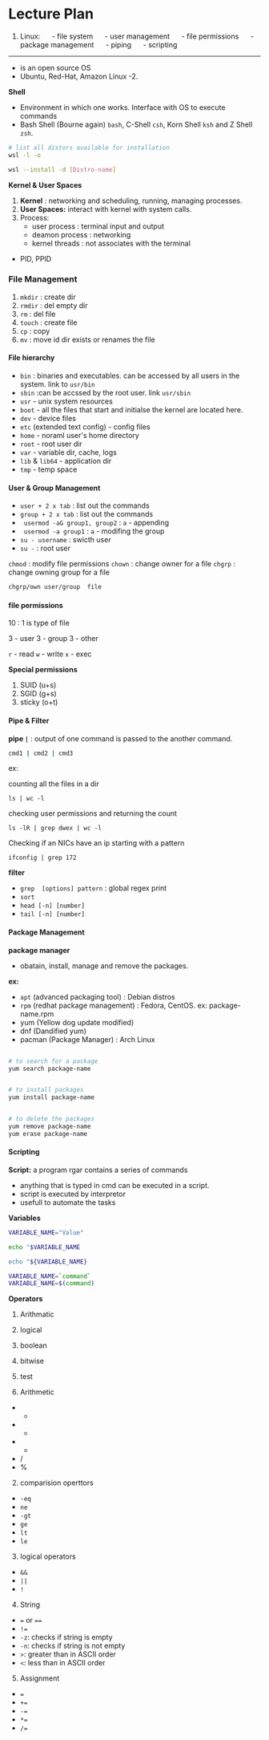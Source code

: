 # Lecture Plan

1. Linux:
     - file system
     - user management
     - file permissions
     - package management
     - piping
     - scripting

---


- is an open source OS
- Ubuntu, Red-Hat, Amazon Linux -2.


**Shell**

- Environment in which one works. Interface with OS to execute commands
- Bash Shell (Bourne again) `bash`, C-Shell `csh`, Korn Shell `ksh` and Z Shell `zsh`.


```bash
# list all distors available for installation
wsl -l -o

wsl --install -d [Distro-name] 
```

**Kernel & User Spaces**

1. **Kernel** : networking and scheduling, running,  managing processes.
2. **User Spaces:** interact with kernel with system calls.
3. Process: 
   - user process : terminal input and output
   - deamon process : networking
   - kernel threads : not associates with the terminal
 - PID, PPID

### File Management



1. `mkdir` : create dir
2. `rmdir` : del empty dir
3. `rm` : del file
4. `touch` : create file
5. `cp` : copy
6. `mv` : move id dir exists or renames the file


#### File hierarchy


- `bin` : binaries and executables. can be accessed by all users in the system. link to `usr/bin`
- `sbin` :can be accssed by the root user. link `usr/sbin`
- `usr` - unix system resources
- `boot` - all the files that start and initialse the kernel are located here.
- `dev` - device files
- `etc` (extended text config) - config files
- `home` - noraml  user's home directory
- `root` - root user dir
- `var` - variable dir, cache, logs
- `lib` & `lib64` - application dir
- `tmp` - temp space


#### User & Group Management


- `user + 2 x tab` : list out the commands
- `group + 2 x tab` : list out the commands
- ` usermod -aG group1, group2` : `a` - appending
- ` usermod -a group1` : `a` - modifing the group
- `su - username` : swicth user
- `su -` : root user


`chmod` : modify file permissions
`chown` : change owner for a file
`chgrp` : change owning group for a file

```bash
chgrp/own user/group  file
```


#### file permissions


10 : 1 is type of file

3 - user
3 - group
3 - other

`r` - read 
`w` - write 
`x` - exec


**Special permissions**


1. SUID (u+s)
2. SGID (g+s)
3. sticky (o+t)


#### Pipe & Filter

**pipe `|`** : output of one command is passed to the another command. 

```bash
cmd1 | cmd2 | cmd3
```

ex:

counting all the files in a dir

```
ls | wc -l
```

checking user permissions and returning the count

```
ls -lR | grep dwex | wc -l
```

Checking if an NICs have an ip starting with a pattern
```
ifconfig | grep 172
```

**filter**

- `grep  [options] pattern` : global regex print
- `sort`
- `head [-n] [number]`
- `tail [-n] [number]`

#### Package Management


**package manager**

- obatain, install, manage and remove the packages.

**ex:**

- `apt` (advanced packaging tool) : Debian distros
- `rpm` (redhat  package management) : Fedora, CentOS. ex: package-name.rpm
- yum (Yellow dog update modified) 
- dnf (Dandified yum)
- pacman (Package Manager) : Arch Linux


```bash

# to search for a package
yum search package-name


# to install packages
yum install package-name


# to delete the packages
yum remove package-name
yum erase package-name
```
#### Scripting


**Script:** a program rgar contains a series of commands
- anything that is typed in cmd can be executed in a script.
- script is executed by interpretor
- usefull to automate the tasks

**Variables**

```bash
VARIABLE_NAME="Value"

echo "$VARIABLE_NAME

echo "${VARIABLE_NAME}

VARIABLE_NAME=`command`
VARIABLE_NAME=$(command)
```

**Operators**

1. Arithmatic
2. logical
3. boolean
4. bitwise
5. test


1. Arithmetic

- +
- -
- *
- /
- %

2. comparision operttors

- `-eq`
- `ne`
- `-gt`
- `ge`
- `lt`
- `le`

3. logical operators

- `&&`
- `||`
- `!`

4. String

- `=` or `==`
- `!=`
- `-z`: checks if string is empty
- `-n`: checks if string is not empty
- `>`: greater than in ASCII order
- `<`: less than in ASCII order


5. Assignment

- `=`
- `+=`
- `-=`
- `*=`
- `/=`



